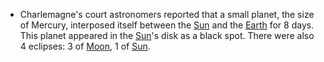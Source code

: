 ﻿- Charlemagne's court astronomers reported that a small planet, the size of Mercury, interposed itself between the [Sun](Soleil.html) and the [Earth](Terre.html) for 8 days. This planet appeared in the [Sun](Soleil.html)'s disk as a black spot. There were also 4 eclipses: 3 of [Moon](Lune.html), 1 of [Sun](Soleil.html).
